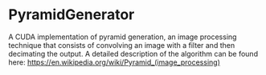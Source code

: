 # PyramidGenerator
A CUDA implementation of pyramid generation, an image processing technique that consists of convolving an image with a filter and then decimating the output. A detailed description of the algorithm can be found here: https://en.wikipedia.org/wiki/Pyramid_(image_processing)
